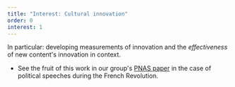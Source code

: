```yaml
---
title: "Interest: Cultural innovation"
order: 0
interest: 1
---
```


In particular: developing measurements of innovation and the *effectiveness* of new content's innovation in context.

* See the fruit of this work in our group's [PNAS
paper](http://www.pnas.org/content/115/18/4607.short) in the case of
political speeches during the French Revolution.
